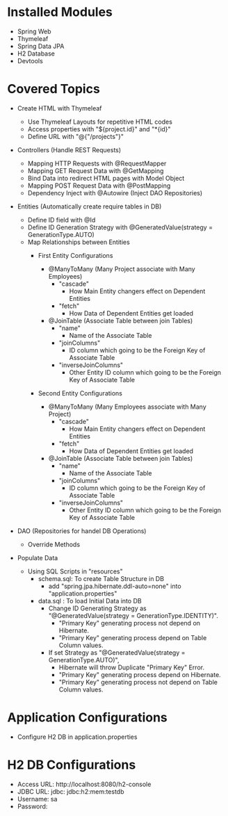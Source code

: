 Installed Modules
=================
- Spring Web
- Thymeleaf
- Spring Data JPA
- H2 Database
- Devtools


Covered Topics
==============
- Create HTML with Thymeleaf
    - Use Thymeleaf Layouts for repetitive HTML codes
    - Access properties with "${project.id}" and "*{id}"
    - Define URL with "@{"/projects"}"
    
- Controllers (Handle REST Requests)
    - Mapping HTTP Requests with @RequestMapper 
    - Mapping GET Request Data with @GetMapping
    - Bind Data into redirect HTML pages with Model Object    
    - Mapping POST Request Data with @PostMapping
    - Dependency Inject with @Autowire (Inject DAO Repositories)

- Entities (Automatically create require tables in DB)
    - Define ID field with @Id
    - Define ID Generation Strategy with @GeneratedValue(strategy = GenerationType.AUTO)
    - Map Relationships between Entities
        - First Entity Configurations 
            - @ManyToMany (Many Project associate with Many Employees)
                - "cascade" 
                    - How Main Entity changers effect on Dependent Entities
                - "fetch"
                    - How Data of Dependent Entities get loaded
            - @JoinTable (Associate Table between join Tables)
                - "name"
                    - Name of the Associate Table
                - "joinColumns"
                    - ID column which going to be the Foreign Key of Associate Table
                - "inverseJoinColumns"
                    - Other Entity ID column which going to be the Foreign Key of Associate Table
                    
        - Second Entity Configurations
            - @ManyToMany (Many Employees associate with Many Project)
                - "cascade" 
                    - How Main Entity changers effect on Dependent Entities
                - "fetch"
                    - How Data of Dependent Entities get loaded
            - @JoinTable (Associate Table between join Tables)
                - "name"
                    - Name of the Associate Table
                - "joinColumns"
                    - ID column which going to be the Foreign Key of Associate Table
                - "inverseJoinColumns"
                    - Other Entity ID column which going to be the Foreign Key of Associate Table
                
- DAO (Repositories for handel DB Operations)
    - Override Methods
        
- Populate Data 
    - Using SQL Scripts in "resources"
        - schema.sql: To create Table Structure in DB 
            - add "spring.jpa.hibernate.ddl-auto=none" into "application.properties"            
        - data.sql : To load Initial Data into DB
            - Change ID Generating Strategy as "@GeneratedValue(strategy = GenerationType.IDENTITY)".   
                - "Primary Key" generating process not depend on Hibernate.
                - "Primary Key" generating process depend on Table Column values.
            - If set Strategy as "@GeneratedValue(strategy = GenerationType.AUTO)", 
                - Hibernate will throw Duplicate "Primary Key" Error. 
                - "Primary Key" generating process depend on Hibernate.
                - "Primary Key" generating process not depend on Table Column values.
    
    
Application Configurations
==========================
- Configure H2 DB in application.properties


H2 DB Configurations
====================
- Access URL: http://localhost:8080/h2-console
- JDBC URL: jdbc: jdbc:h2:mem:testdb
- Username: sa
- Password: <empty>